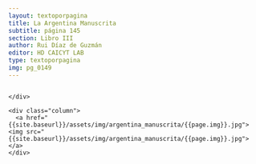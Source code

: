```yaml
---
layout: textoporpagina
title: La Argentina Manuscrita
subtitle: página 145
section: Libro III
author: Rui Díaz de Guzmán
editor: HD CAICYT LAB
type: textoporpagina
img: pg_0149
---
```


<div class="row">
    <div class="column">


    </div>

    <div class="column">
      <a href="{{site.baseurl}}/assets/img/argentina_manuscrita/{{page.img}}.jpg"><img src="{{site.baseurl}}/assets/img/argentina_manuscrita/{{page.img}}.jpg"></a>
    </div>
</div>